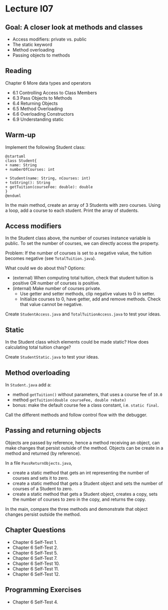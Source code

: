 # Lecture l07
## Goal: A closer look at methods and classes
- Access modifiers: private vs. public
- The static keyword
- Method overloading
- Passing objects to methods

## Reading
Chapter 6 More data types and operators 
- 6.1 Controlling Access to Class Members
- 6.3 Pass Objects to Methods
- 6.4 Returning Objects
- 6.5 Method Overloading
- 6.6 Overloading Constructors
- 6.9 Understanding static


## Warm-up
Implement the following Student class:

```
@startuml
class Student{
+ name: String
+ numberOfCourses: int

+ Student(name: String, nCourses: int)
+ toString(): String
+ getTuition(courseFee: double): double 
}
@enduml
```


In the main method, create an array of 3 Students with zero courses.
Using a loop, add a course to each student. Print the array of students.

## Access modifiers
In the Student class above, the number of courses instance variable is public. To set the number of courses, we can directly access the property.

Problem: If the number of courses is set to a negative value, the tuition becomes negative (see `TotalTuition.java`).

What could we do about this? Options:
- (external) When computing total tuition, check that student tuition is positive OR number of courses is positive.
- (internal) Make number of courses private.
    - Use getter and setter methods, clip negative values to 0 in setter.
    - Initialize courses to 0, have getter, add and remove methods. Check that value cannot be negative.

Create `StudentAccess.java` and `TotalTuitionAccess.java` to test your ideas.
    
## Static
In the Student class which elements could be made static? How does calculating total tuition change? 

Create `StudentStatic.java` to test your ideas.


## Method overloading
In `Student.java` add a: 
- method `getTuition()` without parameters, that uses a course fee of `10.0`
- method `getTuition(double courseFee, double rebate)` 
- bonus: make the default course fee a class constant, i.e. `static final`.

Call the different methods and follow control flow with the debugger.

## Passing and returning objects
Objects are passed by reference, hence a method receiving an object, can make changes that persist outside of the method. Objects can be create in a method and returned (by reference).

In a file `PassReturnObjects.java`, 
- create a static method that gets an int representing the number of courses and sets it to zero.
- create a static method that gets a Student object and sets the number of courses of a Student to zero.
- create a static method that gets a Student object, creates a copy, sets the number of courses to zero in the copy, and returns the copy.

In the main, compare the three methods and demonstrate that object changes persist outside the method.


## Chapter Questions
- Chapter 6 Self-Test 1.
- Chapter 6 Self-Test 2.
- Chapter 6 Self-Test 5.
- Chapter 6 Self-Test 7. 
- Chapter 6 Self-Test 10. 
- Chapter 6 Self-Test 11. 
- Chapter 6 Self-Test 12. 

## Programming Exercises
- Chapter 6 Self-Test 4.


